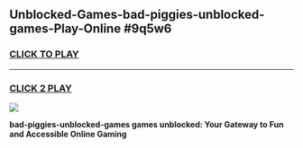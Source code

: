 
## Unblocked-Games-bad-piggies-unblocked-games-Play-Online #9q5w6
<h3>
<a href="https://news.freeplayer.one?title=bad-piggies-unblocked-games&ref=3">CLICK TO PLAY</a></h3>
<hr>

<h3>
<a href="https://news.freeplayer.one?title=bad-piggies-unblocked-games&ref=3">CLICK 2 PLAY</a>
  
</h3>

<a href="https://news.freeplayer.one?title=bad-piggies-unblocked-games&ref=3"><img src="https://clearcache.store/games.png"></a>


**bad-piggies-unblocked-games games unblocked: Your Gateway to Fun and Accessible Online Gaming**
